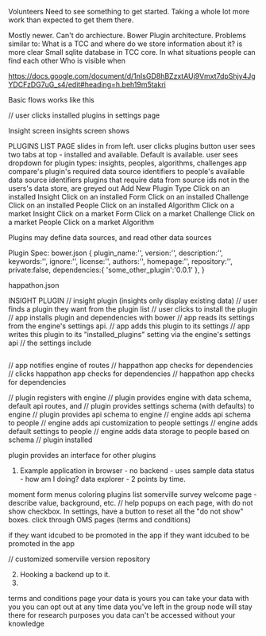 Volunteers
  Need to see something to get started.
  Taking a whole lot more work than expected to get them there.

Mostly newer.  Can't do archiecture.
  Bower
  Plugin architecture.
  Problems similar to:
    What is a TCC and where do we store information about it? is more clear
        Small sqlite database in TCC core.
  In what situations people can find each other
  Who is visible when



https://docs.google.com/document/d/1nIsGD8hBZzxtAUj9Vmxt7dpShjy4JgYDCFzDG7uG_s4/edit#heading=h.beh19m5takri


Basic flows works like this

// user clicks installed plugins in settings page

Insight screen
insights screen shows

PLUGINS LIST PAGE
slides in from left.
user clicks plugins button
user sees two tabs at top - installed and available.  Default is available.
user sees dropdown for plugin types: insights, peoples, algorithms, challenges
app compare's plugin's required data source identifiers to people's available data source identifiers
plugins that require data from source ids not in the users's data store, are greyed out
Add New Plugin Type
Click on an installed Insight
Click on an installed Form
Click on an installed Challenge
Click on an installed People
Click on an installed Algorithm
Click on a market Insight
Click on a market Form
Click on a market Challenge
Click on a market People
Click on a market Algorithm

Plugins may define data sources, and read other data sources

Plugin Spec:
bower.json
{
  plugin_name:'',
  version:'',
  description:'',
  keywords:'',
  ignore:'',
  license:'',
  authors:'',
  homepage:'',
  repository:'',
  private:false,
  dependencies:{
    'some_other_plugin':'0.0.1'
  },
}

happathon.json


INSIGHT PLUGIN
// insight plugin (insights only display existing data)
// user finds a plugin they want from the plugin list
// user clicks to install the plugin
// app installs plugin and dependencies with bower
// app reads its settings from the engine's settings api.
// app adds this plugin to its settings
// app writes this plugin to its "installed_plugins" setting via the engine's settings api
// the settings include
```

```
// app notifies engine of routes
// happathon app checks for dependencies
// clicks happathon app checks for dependencies
// happathon app checks for dependencies





// plugin registers with engine
// plugin provides engine with data schema, default api routes, and
// plugin provides settings schema (with defaults) to engine
// plugin provides api schema to engine
// engine adds api schema to people
// engine adds api customization to people settings
// engine adds default settings to people
// engine adds data storage to people based on schema
// plugin installed

plugin provides an interface for other plugins


1. Example application in browser - no backend - uses sample data
  status - how am I doing?
  data explorer - 2 points by time.

  moment form
  menus
  coloring
  plugins list
  somerville survey
  welcome page - describe value, background, etc.
  // help popups on each page, with do not show checkbox.  In settings, have a button to reset all the "do not show" boxes.
  click through OMS pages (terms and conditions)

  if they want idcubed to be promoted in the app
  if they want idcubed to be promoted in the app

// customized somerville version repository

2. Hooking a backend up to it.
3.

  terms and conditions page
    your data is yours
    you can take your data with you
    you can opt out at any time
    data you've left in the group node will stay there for research purposes
    you data can't be accessed without your knowledge
